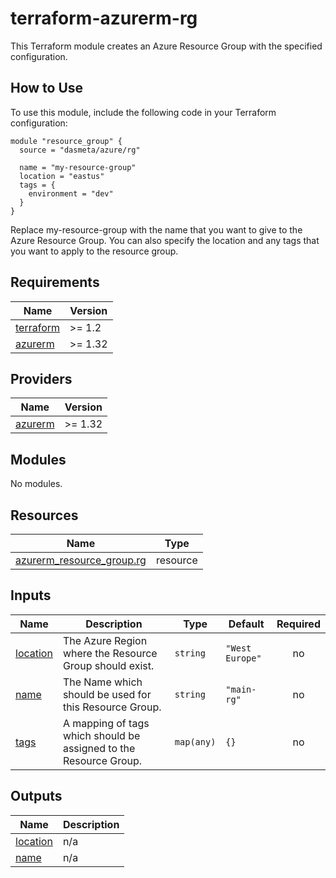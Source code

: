 # terraform-azurerm-rg
This Terraform module creates an Azure Resource Group with the specified configuration.

## How to Use
To use this module, include the following code in your Terraform configuration:
```
module "resource_group" {
  source = "dasmeta/azure/rg"

  name = "my-resource-group"
  location = "eastus"
  tags = {
    environment = "dev"
  }
}
```
Replace my-resource-group with the name that you want to give to the Azure Resource Group. You can also specify the location and any tags that you want to apply to the resource group.

<!-- BEGINNING OF PRE-COMMIT-TERRAFORM DOCS HOOK -->
## Requirements

| Name | Version |
|------|---------|
| <a name="requirement_terraform"></a> [terraform](#requirement\_terraform) | >= 1.2 |
| <a name="requirement_azurerm"></a> [azurerm](#requirement\_azurerm) | >= 1.32 |

## Providers

| Name | Version |
|------|---------|
| <a name="provider_azurerm"></a> [azurerm](#provider\_azurerm) | >= 1.32 |

## Modules

No modules.

## Resources

| Name | Type |
|------|------|
| [azurerm_resource_group.rg](https://registry.terraform.io/providers/hashicorp/azurerm/latest/docs/resources/resource_group) | resource |

## Inputs

| Name | Description | Type | Default | Required |
|------|-------------|------|---------|:--------:|
| <a name="input_location"></a> [location](#input\_location) | The Azure Region where the Resource Group should exist. | `string` | `"West Europe"` | no |
| <a name="input_name"></a> [name](#input\_name) | The Name which should be used for this Resource Group. | `string` | `"main-rg"` | no |
| <a name="input_tags"></a> [tags](#input\_tags) | A mapping of tags which should be assigned to the Resource Group. | `map(any)` | `{}` | no |

## Outputs

| Name | Description |
|------|-------------|
| <a name="output_location"></a> [location](#output\_location) | n/a |
| <a name="output_name"></a> [name](#output\_name) | n/a |
<!-- END OF PRE-COMMIT-TERRAFORM DOCS HOOK -->
